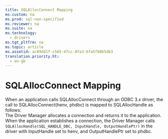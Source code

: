 ```yaml
---
title: SQLAllocConnect Mapping
ms.custom: na
ms.prod: sql-non-specified
ms.reviewer: na
ms.suite: na
ms.technology: 
  - drivers
ms.tgt_pltfrm: na
ms.topic: article
ms.assetid: ac89dd1f-c565-47cc-8fa3-6fa5f80b5d63
translation.priority.ht: 
  - en-gb
---
```

# SQLAllocConnect Mapping
<?xml version="1.0" encoding="utf-8"?>
<developerReferenceWithoutSyntaxDocument xmlns="http://ddue.schemas.microsoft.com/authoring/2003/5" xmlns:xlink="http://www.w3.org/1999/xlink" xmlns:xsi="http://www.w3.org/2001/XMLSchema-instance" xsi:schemaLocation="http://ddue.schemas.microsoft.com/authoring/2003/5 http://dduestorage.blob.core.windows.net/ddueschema/developer.xsd">
  <introduction>
    <para>When an application calls <legacyBold>SQLAllocConnect</legacyBold> through an ODBC 3.<legacyItalic>x</legacyItalic> driver, the call to <legacyBold>SQLAllocConnect</legacyBold>(<legacyItalic>henv</legacyItalic>, <legacyItalic>phdbc</legacyItalic>) is mapped to <legacyBold>SQLAllocHandle</legacyBold> as follows:

</para>
  </introduction>
  <section>
    <content>
      <list class="ordered">
        <listItem>
          <para>The Driver Manager allocates a connection and returns it to the application.</para>
        </listItem>
        <listItem>
          <para>When the application establishes a connection, the Driver Manager calls
</para>
          <code>SQLAllocHandle(SQL_HANDLE_DBC, InputHandle, OutputHandlePtr)</code>
          <para>in the driver with <legacyItalic>InputHandle</legacyItalic> set to <legacyItalic>henv</legacyItalic>, and <legacyItalic>OutputHandlePtr</legacyItalic> set to <legacyItalic>phdbc</legacyItalic>.
</para>
        </listItem>
      </list>
    </content>
  </section>
  <relatedTopics />
</developerReferenceWithoutSyntaxDocument>